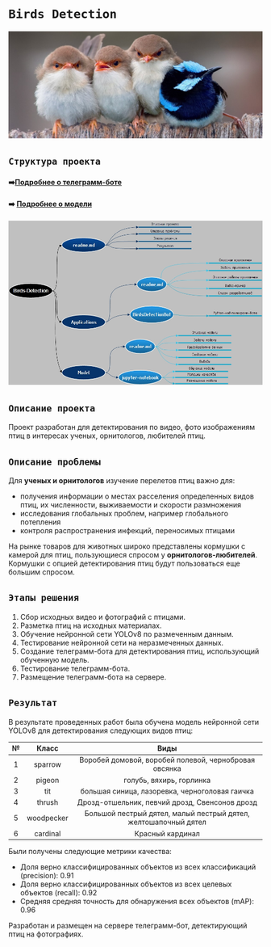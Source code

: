 # `Birds Detection`

<img src='img/main.jpeg' width=600>

## `Структура проекта`
#### :arrow_right:[Подробнее о телеграмм-боте](https://github.com/NazarovMichail/Birds-Detection/tree/master/Applications)
#### :arrow_right: [Подробнее о модели](https://github.com/NazarovMichail/Birds-Detection/tree/master/Model)

![](img/Birds%20Detection.jpg)

 ## `Описание проекта`

Проект разработан для детектирования по видео, фото изображениям птиц в интересах ученых, орнитологов, любителей птиц.

## `Описание проблемы`

Для **ученых и орнитологов** изучение перелетов птиц важно для:
- получения информации о местах расселения определенных видов птиц, их численности, выживаемости и скорости размножения
- исследования глобальных проблем, например глобального потепления
- контроля распространения инфекций, переносимых  птицами

На рынке товаров для животных широко представлены кормушки с камерой для птиц, пользующиеся спросом у **орнитологов-любителей**. Кормушки с опцией детектирования птиц будут пользоваться еще большим спросом.

## `Этапы решения`

1. Сбор исходных видео и фотографий с птицами.
2. Разметка птиц на исходных материалах.
3. Обучение нейронной сети YOLOv8 по размеченным данным.
4. Тестирование нейронной сети на неразмеченных данных.
5. Создание телеграмм-бота для детектирования птиц, использующий обученную модель.
6. Тестирование телеграмм-бота.
7. Размещение телеграмм-бота на сервере.

## `Результат`

В результате проведенных работ была обучена модель нейронной сети YOLOv8 для детектирования следующих видов птиц:

|№|Класс|Виды|
|:---:|:---:|:---:|
|1|sparrow|Воробей домовой, воробей полевой, чернобровая овсянка|
|2|pigeon|голубь, вяхирь, горлинка|
|3|tit|большая синица, лазоревка, черноголовая гаичка|
|4|thrush|Дрозд-отшельник, певчий дрозд, Свенсонов дрозд|
|5|woodpecker|Большой пестрый дятел, малый пестрый дятел, желтошапочный дятел|
|6|cardinal|Красный кардинал|

Были получены следующие метрики качества:

- Доля верно классифицированных объектов из всех классификаций (precision): 0.91
- Доля верно классифицированных объектов из всех целевых объектов (recall): 0.92
- Средняя средняя точность для обнаружения всех объектов (mAP): 0.96

Разработан и размещен на сервере телеграмм-бот, детектирующий птиц на фотографиях.